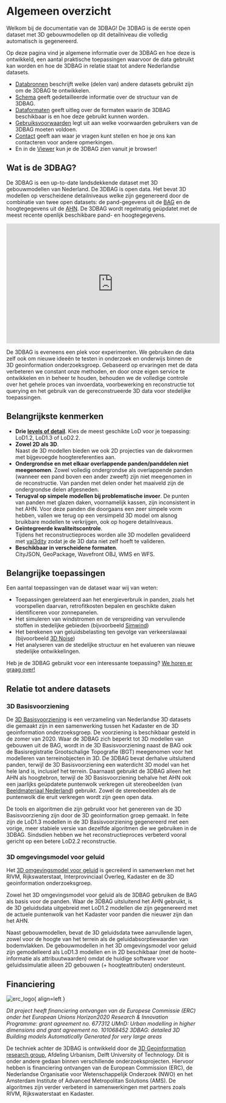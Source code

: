 # Algemeen overzicht

Welkom bij de documentatie van de 3DBAG! De 3DBAG is de eerste open dataset met 3D gebouwmodellen op dit detailniveau die volledig automatisch is gegenereerd.

Op deze pagina vind je algemene informatie over de 3DBAG en hoe deze is ontwikkeld, een aantal praktische toepassingen waarvoor de data gebruikt kan worden en hoe de 3DBAG in relatie staat tot andere Nederlandse datasets.

- [Databronnen](overview/sources.md) beschrijft welke (delen van) andere datasets gebruikt zijn om de 3DBAG te ontwikkelen.
- [Schema](schema/concepts.md) geeft gedetailleerde informatie over de structuur van de 3DBAG.
- [Dataformaten](delivery/webservices.md) geeft uitleg over de formaten waarin de 3DBAG beschikbaar is en hoe deze gebruikt kunnen worden.
- [Gebruiksvoorwaarden](copyright.md) legt uit aan welke voorwaarden gebruikers van de 3DBAG moeten voldoen.
- [Contact](contact.md) geeft aan waar je vragen kunt stellen en hoe je ons kan contacteren voor andere opmerkingen.
- En in de [Viewer](https://3dbag.nl) kun je de 3DBAG zien vanuit je browser!

## Wat is de 3DBAG?

De 3DBAG is een up-to-date landsdekkende dataset met 3D gebouwmodellen van Nederland. De 3DBAG is open data. Het bevat 3D modellen op verscheidene detailniveaus welke zijn gegenereerd door de combinatie van twee open datasets: de pand-gegevens uit de [BAG](overview/sources.md#BAG) en de hoogtegegevens uit de [AHN](overview/sources.md#AHN). De 3DBAG wordt regelmatig geüpdatet met de meest recente openlijk beschikbare pand- en hoogtegegevens.

<iframe width="560" height="315" src="https://www.youtube.com/embed/u84ZyD2ie48" title="YouTube video player" frameborder="0" allow="accelerometer; autoplay; clipboard-write; encrypted-media; gyroscope; picture-in-picture" allowfullscreen></iframe>

De 3DBAG is eveneens een plek voor experimenten. We gebruiken de data zelf ook om nieuwe ideeën te testen in onderzoek en onderwijs binnen de 3D geoinformation onderzoeksgroep. Gebaseerd op ervaringen met de data verbeteren we constant onze methoden, en door onze eigen service te ontwikkelen en in beheer te houden, behouden we de volledige controle over het gehele proces van invoerdata, voorbewerking en reconstructie tot querying en het gebruik van de gereconstrueerde 3D data voor stedelijke toepassingen.

## Belangrijkste kenmerken

- **Drie [levels of detail](schema/concepts.md#level-of-detail-lod)**.
Kies de meest geschikte LoD voor je toepassing: LoD1.2, LoD1.3 of LoD2.2.
- **Zowel 2D als 3D**.  
Naast de 3D modellen bieden we ook 2D projecties van de dakvormen met bijgevoegde hoogtereferenties aan.
- **Ondergrondse en met elkaar overlappende panden/panddelen niet meegenomen**. 
Zowel volledig ondergrondse als overlappende panden (wanneer een pand boven een ander zweeft) zijn niet meegenomen in de reconstructie. Van panden met delen onder het maaiveld zijn de ondergrondse delen afgesneden.
- **Terugval op simpele modellen bij problematische invoer**.
De punten van panden met glazen daken, voornamelijk kassen, zijn inconsistent in het AHN. Voor deze panden die doorgaans een zeer simpele vorm hebben, vallen we terug op een versimpeld 3D model om alsnog bruikbare modellen te verkrijgen, ook op hogere detailniveaus.
- **Geïntegreerde kwaliteitscontrole**.  
Tijdens het reconstructieproces worden alle 3D modellen gevalideerd met [val3dity](https://github.com/tudelft3d/val3dity) zodat je de 3D data niet zelf hoeft te valideren.
- **Beschikbaar in verscheidene formaten**.  
CityJSON, GeoPackage, Wavefront OBJ, WMS en WFS.

## Belangrijke toepassingen

Een aantal toepassingen van de dataset waar wij van weten:

- Toepassingen gerelateerd aan het energieverbruik in panden, zoals het voorspellen daarvan, retrofitkosten bepalen en geschikte daken identificeren voor zonnepanelen.
- Het simuleren van windstromen en de verspreiding van vervuilende stoffen in stedelijke gebieden (bijvoorbeeld [Simwind](https://3d.bk.tudelft.nl/projects/simwind/))
- Het berekenen van geluidsbelasting ten gevolge van verkeerslawaai (bijvoorbeeld [3D Noise](https://3d.bk.tudelft.nl/projects/noise3d/))
- Het analyseren van de stedelijke structuur en het evalueren van nieuwe stedelijke ontwikkelingen.

Heb je de 3DBAG gebruikt voor een interessante toepassing? [We horen er graag over!](contact.md)

<!-- this would fit under the LoD section at the Concepts -->
<!-- Het gewenste detailniveau waarin gebouwen gemodelleerd zijn hangt af van de data-eisen voor een specifieke toepassing. Een hogere LoD representeert de werkelijkheid beter, maar is ook complexer (en daarom duurder) om in te winnen en bij te houden. Daarnaast leidt een hogere LoD niet altijd tot betere resultaten, terwijl te veel detail een negatieve invloed kan hebben op de uitvoertijd van analyses en op de complexiteit van het implementeren daarvan. Het is daarom belangrijk om de juiste keuze te maken tussen de verschillende datasets die we aanbieden. -->

## Relatie tot andere datasets

### 3D Basisvoorziening

De [3D Basisvoorziening](https://www.pdok.nl/3d-basisvoorziening) is een verzameling van Nederlandse 3D datasets die gemaakt zijn in een samenwerking tussen het Kadaster en de 3D geoinformation onderzoeksgroep. De voorziening is beschikbaar gesteld in de zomer van 2020. Waar de 3DBAG zich beperkt tot 3D modellen van gebouwen uit de BAG, wordt in de 3D Basisvoorziening naast de BAG ook de Basisregistratie Grootschalige Topografie (BGT) meegenomen voor het modelleren van terreinobjecten in 3D. De 3DBAG bevat derhalve uitsluitend panden, terwijl de 3D Basisvoorziening een waterdicht 3D model van het hele land is, inclusief het terrein. Daarnaast gebruikt de 3DBAG alleen het AHN als hoogtebron, terwijl de 3D Basisvoorziening behalve het AHN ook een jaarlijks geüpdatete puntenwolk verkregen uit stereobeelden (van [Beeldmateriaal Nederland](https://www.beeldmateriaal.nl/)) gebruikt. Zowel de stereobeelden als de puntenwolk die eruit verkregen wordt zijn geen open data.

De tools en algoritmen die zijn gebruikt voor het genereren van de 3D Basisvoorziening zijn door de 3D geoinformation groep gemaakt. In feite zijn de LoD1.3 modellen in de 3D Basisvoorziening gegenereerd met een vorige, meer stabiele versie van dezelfde algoritmen die we gebruiken in de 3DBAG. Sindsdien hebben we het reconstructieproces verbeterd vooral gericht op een betere LoD2.2 reconstructie.

<!-- Jantien would leave the commented part underneath out, as she commented in the English version of this text. I wrote too many details, the focus should be on 3DBAG. -->

<!-- De gebouwen uit de BAG worden gebruikt in de 3D Basisvoorziening omdat de hoogtedata ingewonnen worden vanuit de lucht, en BAG-panden ook gebaseerd zijn op het bovenaanzicht van gebouwen. Deze kunnen dus accurater gereconstrueerd worden dan BGT-voetafdrukken, die gebaseerd zijn op het maaiveld. De panden uit de BAG sluiten echter niet perfect aan op de BGT, en daarom <a href=https://docs.geostandaarden.nl/3dbv/prod/#voorbewerking-van-bag-en-bgt>vindt er een voorbewerking</a> plaats om de twee datasets op elkaar aan te sluiten en ervoor te zorgen dat het resulterende 3D-model waterdicht is. -->

### 3D omgevingsmodel voor geluid

Het [3D omgevingsmodel voor geluid](https://www.pdok.nl/3d-input-data-voor-geluidssimulaties-versie-0.3.1) is gecreëerd in samenwerken met het RIVM, Rijkswaterstaat, Interprovinciaal Overleg, Kadaster en de 3D geoinformation onderzoeksgroep.

Zowel het 3D omgevingsmodel voor geluid als de 3DBAG gebruiken de BAG als basis voor de panden. Waar de 3DBAG uitsluitend het AHN gebruikt, is de 3D geluidsdata uitgebreid met LoD1.2 modellen die zijn gegenereerd met de actuele puntenwolk van het Kadaster voor panden die nieuwer zijn dan het AHN.

Naast gebouwmodellen, bevat de 3D geluidsdata twee aanvullende lagen, zowel voor de hoogte van het terrein als de geluidabsorptiewaarden van bodemvlakken. De gebouwmodellen in het 3D omgevingsmodel voor geluid zijn gemodelleerd als LoD1.3 modellen en in 2D beschikbaar (met de hoote-informatie als attribuutwaarden) omdat de huidige software voor geluidssimulatie alleen 2D gebouwen (+ hoogteattributen) ondersteunt.

## Financiering

![erc_logo](../images_common/erc_logo_small.png){ align=left } 

*Dit project heeft financiering ontvangen van de Europese Commissie (ERC) onder het European Unions Horizon2020 Research & Innovation Programme: grant agreement no. 677312 UMnD: Urban modelling in higher dimensions and grant agreement no. 101068452 3DBAG: detailed 3D Building models Automatically Generated for very large areas*

De techniek achter de 3DBAG is ontwikkeld door de [3D Geoinformation research group](https://3d.bk.tudelft.nl/), Afdeling Urbanism, Delft University of Technology. Dit is onder andere gedaan binnen verschillende onderzoeksprojecten. Hiervoor hebben is financiering ontvangen van de European Commission (ERC), de  Nederlandse Organisatie voor Wetenschappelijk Onderzoek (NWO) en het Amsterdam Institute of Advanced Metropolitan Solutions (AMS).  De algoritmes zijn verder verbeterd in samenwerkingen met partners zoals RIVM, Rijkswaterstaat en Kadaster.

